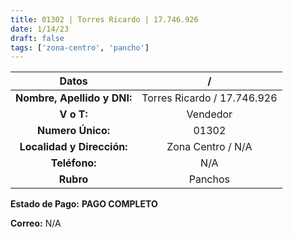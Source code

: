 ```yaml
---
title: 01302 | Torres Ricardo | 17.746.926
date: 1/14/23
draft: false
tags: ['zona-centro', 'pancho']
---
```


|          **Datos**          |              /              |
|:---------------------------:|:---------------------------:|
| **Nombre, Apellido y DNI:** | Torres Ricardo / 17.746.926 |
|          **V o T:**         |           Vendedor          |
|      **Numero Único:**      |            01302            |
|  **Localidad y Dirección:** |      Zona Centro / N/A      |
|        **Teléfono:**        |             N/A             |
|          **Rubro**          |           Panchos           |

**Estado de Pago:** **PAGO COMPLETO**

**Correo:** N/A
